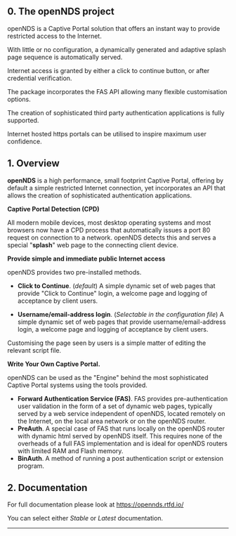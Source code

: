 ## 0. The openNDS project

openNDS is a Captive Portal solution that offers an instant way to provide restricted access to the Internet.

With little or no configuration, a dynamically generated and adaptive splash page sequence is automatically served.

Internet access is granted by either a click to continue button, or after credential verification.

The package incorporates the FAS API allowing many flexible customisation options.

The creation of sophisticated third party authentication applications is fully supported.

Internet hosted https portals can be utilised to inspire maximum user confidence.

## 1. Overview

**openNDS** is a high performance, small footprint Captive Portal, offering by default a simple restricted Internet connection, yet incorporates an API that allows the creation of sophisticated authentication applications.

**Captive Portal Detection (CPD)**

 All modern mobile devices, most desktop operating systems and most browsers now have a CPD process that automatically issues a port 80 request on connection to a network. openNDS detects this and serves a special "**splash**" web page to the connecting client device.

**Provide simple and immediate public Internet access**

 openNDS provides two pre-installed methods.

 * **Click to Continue**. (*default*) A simple dynamic set of web pages that provide "Click to Continue" login, a welcome page and logging of acceptance by client users.

 * **Username/email-address login**. (*Selectable in the configuration file*) A simple dynamic set of web pages that provide username/email-address login, a welcome page and logging of acceptance by client users.

Customising the page seen by users is a simple matter of editing the relevant script file.

**Write Your Own Captive Portal.**

 openNDS can be used as the "Engine" behind the most sophisticated Captive Portal systems using the tools provided.

 * **Forward Authentication Service (FAS)**. FAS provides pre-authentication user validation in the form of a set of dynamic web pages, typically served by a web service independent of openNDS, located remotely on the Internet, on the local area network or on the openNDS router.
 * **PreAuth**. A special case of FAS that runs locally on the openNDS router with dynamic html served by openNDS itself. This requires none of the overheads of a full FAS implementation and is ideal for openNDS routers with limited RAM and Flash memory.
 * **BinAuth**. A method of running a post authentication script or extension program.


## 2. Documentation

For full documentation please look at https://opennds.rtfd.io/

You can select either *Stable* or *Latest* documentation.

---


